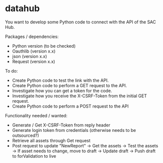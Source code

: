 # datahub

You want to develop some Python code to connect with the API of the SAC Hub.

Packages / dependencies:
- Python version (to be checked)
- Oauthlib  (version x.x)
- json      (version x.x)
- Request   (version x.x)


To do:
- Create Python code to test the link with the API.
- Create Python code to perform a GET request to the API.
- Investigate how you can get a token for the code.
- Investigate how you receive the X-CSRF-Token from the initial GET request.
- Create Python code to perform a POST request to the API

Functionality needed / wanted:
- Generate / Get X-CSRF-Token from reply header
- Generate login token from credentials (otherwise needs to be outsourced?)
- Retrieve all assets through Get request
- Post request to update "NewReport"
  -> Get the assets
  -> Test the assets
  -> If asset needs to change, move to draft
  -> Update draft
  -> Push draft to forValidation to live
